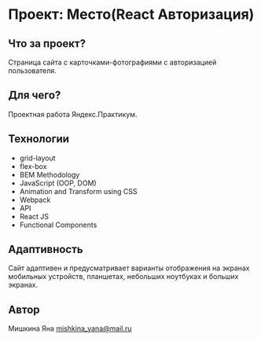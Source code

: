 # Проект: Место(React Авторизация)

## Что за проект?
Страница сайта с карточками-фотографиями c авторизацией пользователя.

## Для чего?
Проектная работа Яндекс.Практикум.

## Технологии
* grid-layout
* flex-box
* BEM Methodology
* JavaScript (OOP, DOM)
* Animation and Transform using CSS
* Webpack
* API
* React JS
* Functional Components

## Адаптивность
Сайт адаптивен и предусматривает варианты отображения на экранах мобильных устройств, планшетах, небольших ноутбуках и больших экранах.

## Автор
Мишкина Яна mishkina_yana@mail.ru

##
